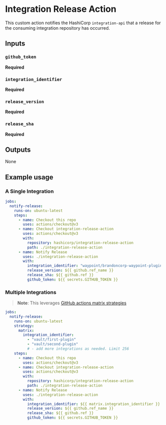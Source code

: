 # Integration Release Action

This custom action notifies the HashiCorp `integration-api` that
a release for the consuming integration repository has occurred.

## Inputs

### `github_token`

**Required**

### `integration_identifier`

**Required**

### `release_version`

**Required**

### `release_sha`

**Required**

## Outputs

None

## Example usage

### A Single Integration

```yaml
jobs:
  notify-release:
    runs-on: ubuntu-latest
    steps:
      - name: Checkout this repo
        uses: actions/checkout@v3
      - name: Checkout integration-release-action
        uses: actions/checkout@v3
        with:
          repository: hashicorp/integration-release-action
          path: ./integration-release-action
      - name: Notify Release
        uses: ./integration-release-action
        with:
          integration_identifier: "waypoint/brandoncorp-waypoint-plugin"
          release_version: ${{ github.ref_name }}
          release_sha: ${{ github.ref }}
          github_token: ${{ secrets.GITHUB_TOKEN }}
```

### Multiple Integrations

> **Note**: This leverages [GitHub actions matrix strategies](https://docs.github.com/en/actions/using-jobs/using-a-matrix-for-your-jobs)

```yaml
jobs:
  notify-release:
    runs-on: ubuntu-latest
    strategy:
      matrix:
        integration_identifier:
          - "vault/first-plugin"
          - "vault/second-plugin"
          # - add more integrations as needed. Limit 256
    steps:
      - name: Checkout this repo
        uses: actions/checkout@v3
      - name: Checkout integration-release-action
        uses: actions/checkout@v3
        with:
          repository: hashicorp/integration-release-action
          path: ./integration-release-action
      - name: Notify Release
        uses: ./integration-release-action
        with:
          integration_identifier: ${{ matrix.integration_identifier }}
          release_version: ${{ github.ref_name }}
          release_sha: ${{ github.ref }}
          github_token: ${{ secrets.GITHUB_TOKEN }}
```
